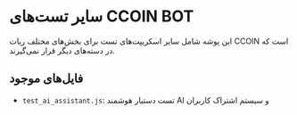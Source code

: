 # سایر تست‌های CCOIN BOT

این پوشه شامل سایر اسکریپت‌های تست برای بخش‌های مختلف ربات CCOIN است که در دسته‌های دیگر قرار نمی‌گیرند.

## فایل‌های موجود

- `test_ai_assistant.js`: تست دستیار هوشمند AI و سیستم اشتراک کاربران
